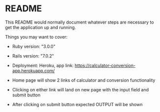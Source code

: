 # README

This README would normally document whatever steps are necessary to get the
application up and running.

Things you may want to cover:

* Ruby version: "3.0.0"
* Rails version: "7.0.2"

* Deployment: Heroku, app link: https://calculator-conversion-app.herokuapp.com/

* Home page will show 2 links of calculator and conversion functionality
* Clicking on either link will land on new page with the input field and submit button
* After clicking on submit button expected OUTPUT will be shown
